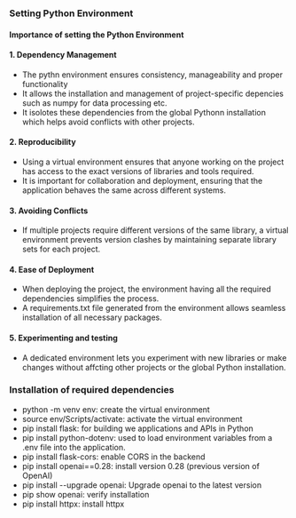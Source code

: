 ### Setting Python Environment 
#### Importance of setting the Python Environment  
#### 1. Dependency Management
- The pythn environment ensures consistency, manageability and proper functionality
- It allows the installation and management of project-specific depencies such as numpy for data processing etc.
- It isolotes these dependencies from the global Pythonn installation which helps avoid conflicts with other projects.
#### 2. Reproducibility
- Using a virtual environment ensures that anyone working on the project has access to the exact versions of libraries and tools required.
- It is important for collaboration and deployment, ensuring that the application behaves the same across different systems. 
#### 3. Avoiding Conflicts
- If multiple projects require different versions of the same library, a virtual environment prevents version clashes by maintaining separate library sets for each project.
#### 4. Ease of Deployment
- When deploying the project, the environment having all the required dependencies simplifies the process. 
- A requirements.txt file generated from the environment allows seamless installation of all necessary packages. 
#### 5. Experimenting and testing
- A dedicated environment lets you experiment with new libraries or make changes without affcting other projects or the global Python installation. 

### Installation of required dependencies
- python -m venv env: create the virtual environment
- source env/Scripts/activate: activate the virtual environment
- pip install flask: for building we applications and APIs in Python
- pip install python-dotenv: used to load environment variables from a .env file into the application.
- pip install flask-cors: enable CORS in the backend
- pip install openai==0.28: install version 0.28 (previous version of OpenAI)
- pip install --upgrade openai: Upgrade openai to the latest version
- pip show openai: verify installation
- pip install httpx: install httpx






